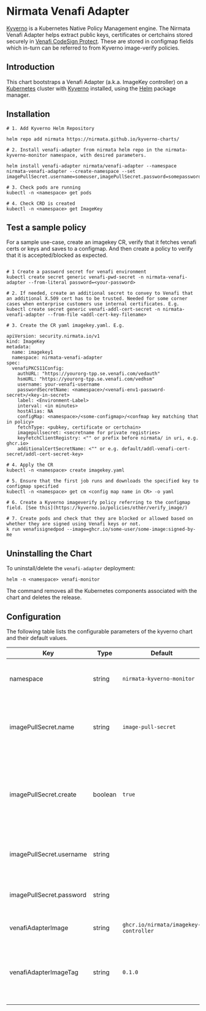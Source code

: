 # Nirmata Venafi Adapter

[Kyverno](https://kyverno.io) is a Kubernetes Native Policy Management engine. The Nirmata Venafi Adapter helps extract public keys, certificates or certchains stored securely in [Venafi CodeSign Protect](https://www.venafi.com/platform/codesign-protect). These are stored in configmap fields which in-turn can be referred to from Kyverno image-verify policies.

## Introduction

This chart bootstraps a Venafi Adapter (a.k.a. ImageKey controller) on a [Kubernetes](http://kubernetes.io) cluster with [Kyverno](https://kyverno.io) installed, using the [Helm](https://helm.sh) package manager.

## Installation

```
# 1. Add Kyverno Helm Repository

helm repo add nirmata https://nirmata.github.io/kyverno-charts/

# 2. Install venafi-adapter from nirmata helm repo in the nirmata-kyverno-monitor namespace, with desired parameters.

helm install venafi-adapter nirmata/venafi-adapter --namespace nirmata-venafi-adapter --create-namespace --set imagePullSecret.username=someuser,imagePullSecret.password=somepassword

# 3. Check pods are running
kubectl -n <namespace> get pods 

# 4. Check CRD is created
kubectl -n <namespace> get ImageKey
```

## Test a sample policy
For a sample use-case, create an imagekey CR, verify that it fetches venafi certs or keys and saves to a configmap. And then create a policy to verify that it is accepted/blocked as expected.
```

# 1 Create a password secret for venafi environment
kubectl create secret generic venafi-pwd-secret -n nirmata-venafi-adapter --from-literal password=<your-password>

# 2. If needed, create an additional secret to convey to Venafi that an additional X.509 cert has to be trusted. Needed for some corner cases when enterprise customers use internal certificates. E.g. 
kubectl create secret generic venafi-addl-cert-secret -n nirmata-venafi-adapter --from-file <addl-cert-key-filename>

# 3. Create the CR yaml imagekey.yaml. E.g. 

apiVersion: security.nirmata.io/v1
kind: ImageKey
metadata:
  name: imagekey1
  namespace: nirmata-venafi-adapter
spec:
  venafiPKCS11Config:
    authURL: "https://yourorg-tpp.se.venafi.com/vedauth"
    hsmURL: "https://yourorg-tpp.se.venafi.com/vedhsm"
    username: your-venafi-username
    passwordSecretName: <namespace>/<venafi-env1-password-secret>/<key-in-secret>
    label: <Environment-Label>
    interval: <in minutes>
    hostAlias: NA
    configMap: <namespace>/<some-configmap>/<confmap key matching that in policy>
    fetchType: <pubkey, certificate or certchain>
    imagepullsecret: <secretname for private registries>
    keyfetchClientRegistry: <"" or prefix before nirmata/ in uri, e.g. ghcr.io>
    additionalCertSecretName: <"" or e.g. default/addl-venafi-cert-secret/addl-cert-secret-key>

# 4. Apply the CR
kubectl -n <namespace> create imagekey.yaml

# 5. Ensure that the first job runs and downloads the specified key to configmap specified
kubectl -n <namespace> get cm <config map name in CR> -o yaml

# 6. Create a Kyverno imageverify policy referring to the configmap field. [See this](https://kyverno.io/policies/other/verify_image/)

# 7. Create pods and check that they are blocked or allowed based on whether they are signed using Venafi keys or not. 
k run venafisignedpod --image=ghcr.io/some-user/some-image:signed-by-me   
```

## Uninstalling the Chart

To uninstall/delete the `venafi-adapter` deployment:

```console
helm -n <namespace> venafi-monitor
```

The command removes all the Kubernetes components associated with the chart and deletes the release.

## Configuration

The following table lists the configurable parameters of the kyverno chart and their default values.

| Key | Type | Default | Description |
|-----|------|---------|-------------|
| namespace | string | `nirmata-kyverno-monitor` | Namespace to install kyverno-monitor resources |
| imagePullSecret.name | string | `image-pull-secret` | Imagepull secret name that will store private image registry info |
| imagePullSecret.create | boolean | `true` | Whether to create the image pullsecret. Need to specify the secret name, username, password |
| imagePullSecret.username | string |  | Private registry username if secret is to be created |
| imagePullSecret.password | string |  | Private registry password if secret is to be created |
| venafiAdapterImage | string | `ghcr.io/nirmata/imagekey-controller` | Venafi adapter image |
| venafiAdapterImageTag | string | `0.1.0` | Venafi adapter image tag. If empty, appVersion in Chart.yaml is used |
